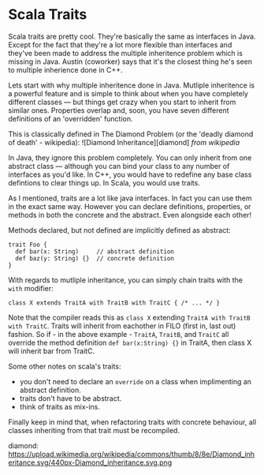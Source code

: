 Scala Traits
============

Scala traits are pretty cool. They're basically the same as interfaces in Java.
Except for the fact that they're a lot more flexible than interfaces and they've
been made to address the multiple inheritence problem which is missing in Java.
Austin (coworker) says that it's the closest thing he's seen to multiple
inherience done in C++.

Lets start with why multiple inheritence done in Java. Mutliple inheritence is
a powerful feature and is simple to think about when you have completely different
classes — but things get crazy when you start to inherit from similar ones.
Properties overlap and, soon, you have seven different definitions of an
'overridden' function.

This is classically defined in The Diamond Problem (or the 'deadly diamond of
death' - wikipedia):
![Diamond Inheritance][diamond]
_from wikipedia_

In Java, they ignore this problem completely. You can only inherit from one
abstract class — although you can bind your class to any number of interfaces as
you'd like. In C++, you would have to redefine any base class defintions to clear
things up. In Scala, you would use traits.

As I mentioned, traits are a lot like java interfaces. In fact you can use them in
the exact same way. However you can declare definitions, properties, or methods in
both the concrete and the abstract. Even alongside each other!

Methods declared, but not defined are implicitly defined as abstract:

    trait Foo {
      def bar(x: String)     // abstract definition
      def baz(y: String) {}  // concrete definition
    }

With regards to mutliple inheritance, you can simply chain traits with the `with`
modifier:

    class X extends TraitA with TraitB with TraitC { /* ... */ }

Note that the compiler reads this as `class X` extending `TraitA with TraitB with
TraitC`. Traits will inherit from eachother in FILO (first in, last out) fashion.
So if - in the above example - `TraitA`, `TraitB`, and `TraitC` all override the
method definition `def bar(x:String) {}` in TraitA, then class X will inherit bar
from TraitC.

Some other notes on scala's traits:

  + you don't need to declare an `override` on a class when implimenting an
  abstract definition.
  + traits don't have to be abstract.
  + think of traits as mix-ins.

Finally keep in mind that, when refactoring traits with concrete behaviour, all classes inheriting from that trait must be recompiled.

diamond: https://upload.wikimedia.org/wikipedia/commons/thumb/8/8e/Diamond_inheritance.svg/440px-Diamond_inheritance.svg.png